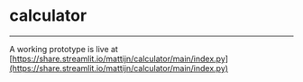 # calculator

* * *

A working prototype is live at [https://share.streamlit.io/mattijn/calculator/main/index.py](https://share.streamlit.io/mattijn/calculator/main/index.py)